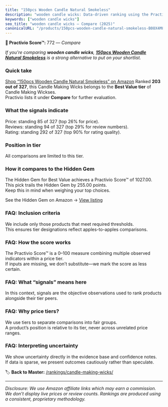 ```yaml
---
title: "150pcs Wooden Candle Natural Smokeless"
description: "wooden candle wicks: Data-driven ranking using the Practivio Score™. Positioned by quality, value, demand, findability, momentum."
keywords: ["wooden candle wicks"]
seo_title: "wooden candle wicks — Compare (2025)"
canonicalURL: "/products/150pcs-wooden-candle-natural-smokeless-B08X4M8356/"
---
```


**🛒 Practivio Score™:** 772 — _Compare_


*If you're comparing **wooden candle wicks**, **[150pcs Wooden Candle Natural Smokeless](https://www.amazon.com/dp/B08X4M8356?tag=practivio-20)** is a strong alternative to put on your shortlist.*
### Quick take
[Shop “150pcs Wooden Candle Natural Smokeless” on Amazon](https://www.amazon.com/dp/B08X4M8356?tag=practivio-20)
Ranked **203 out of 327**, this Candle Making Wicks belongs to the **Best Value tier** of Candle Making Wickses.  
Practivio lists it under **Compare** for further evaluation.

### What the signals indicate
Price: standing 85 of 327 (top 26% for price).  
Reviews: standing 94 of 327 (top 29% for review numbers).  
Rating: standing 292 of 327 (top 90% for rating quality).  

### Position in tier
All comparisons are limited to this tier.

### How it compares to the Hidden Gem
The Hidden Gem for Best Value achieves a Practivio Score™ of 1027.00.  
This pick trails the Hidden Gem by 255.00 points.  
Keep this in mind when weighing your top choices.  

See the Hidden Gem on Amazon → [View listing](https://www.amazon.com/dp/B097D7S6KB?tag=practivio-20)

### FAQ: Inclusion criteria
We include only those products that meet required thresholds.  
This ensures tier designations reflect apples-to-apples comparisons.

### FAQ: How the score works
The Practivio Score™ is a 0–100 measure combining multiple observed indicators within a price tier.  
If inputs are missing, we don’t substitute—we mark the score as less certain.

### FAQ: What “signals” means here
In this context, signals are the objective observations used to rank products alongside their tier peers.

### FAQ: Why price tiers?
We use tiers to separate comparisons into fair groups.  
A product’s position is relative to its tier, never across unrelated price ranges.

### FAQ: Interpreting uncertainty
We show uncertainty directly in the evidence base and confidence notes.  
If data is sparse, we present outcomes cautiously rather than speculate.

<!-- Missing template for Compare/CompareWithinPriceClass -->


🏷️ **Back to Master:** [/rankings/candle-making-wicks/](/rankings/candle-making-wicks/)

---
_Disclosure: We use Amazon affiliate links which may earn a commission. We don’t display live prices or review counts. Rankings are produced using a consistent, proprietary methodology._

